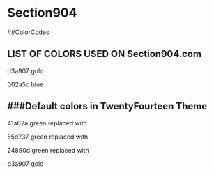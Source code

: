 # Section904

##ColorCodes

LIST OF COLORS USED ON Section904.com
-------------------------------------
d3a907 gold

002a5c blue

###Default colors in TwentyFourteen Theme
-----------------------------------
41a62a green replaced with

55d737 green replaced with

24890d green replaced with

d3a907 gold

